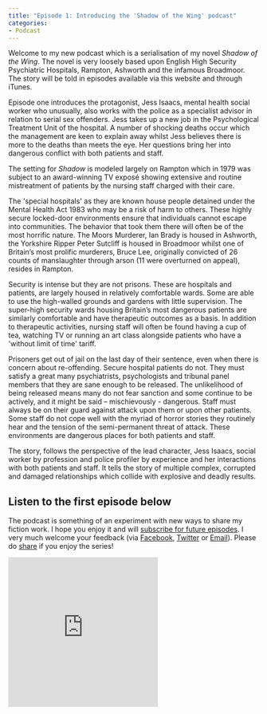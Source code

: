 ```yaml
---
title: "Episode 1: Introducing the 'Shadow of the Wing' podcast"
categories:
- Podcast
---
```


Welcome to my new podcast which is a serialisation of my novel _Shadow of the
Wing_. The novel is very loosely based upon English High Security Psychiatric
Hospitals, Rampton, Ashworth and the infamous Broadmoor. The story will be told in episodes available via this website and through iTunes.  

Episode one introduces the protagonist, Jess Isaacs, mental health social worker who unusually, also works with the police as a specialist advisor in relation to serial sex offenders.  Jess takes up a new job in the Psychological Treatment Unit of the hospital. A number of shocking deaths occur which the management are keen to explain away whilst Jess believes there is more to the deaths than meets the eye.  Her questions bring her into dangerous conflict with both patients and staff.

The setting for _Shadow_ is modeled largely on Rampton which in 1979 was subject to an award-winning TV exposé showing extensive and routine mistreatment of patients by the nursing staff charged with their care.

The 'special hospitals' as they are known house people detained under the
Mental Health Act 1983 who may be a risk of harm to others.  These highly
secure locked-door environments ensure that individuals cannot escape into
communities.  The behavior that took them there will often be of the most
horrific nature.   The Moors Murderer, Ian Brady is housed in Ashworth, the
Yorkshire Ripper Peter Sutcliff is housed in Broadmoor whilst one of Britain’s
most prolific murderers, Bruce Lee, originally convicted of 26 counts of
manslaughter through arson (11 were overturned on appeal), resides in
Rampton.   

Security is intense but they are not prisons.  These are hospitals and patients, are largely housed in relatively comfortable wards.  Some are able to use the high-walled grounds and gardens with little supervision.  The super-high security wards housing Britain’s most dangerous patients are similarly comfortable and have therapeutic outcomes as a basis.  In addition to therapeutic activities, nursing staff will often be found having a cup of tea, watching TV or running an art class alongside patients who have a 'without limit of time' tariff.  

Prisoners get out of jail on the last day of their sentence, even when there is concern about re-offending.  Secure hospital patients do not.  They must satisfy a great many psychiatrists, psychologists and tribunal panel members that they are sane enough to be released.  The unlikelihood of being released means many do not fear sanction and some continue to be actively, and it might be said – mischievously - dangerous.  Staff must always be on their guard against attack upon them or upon other patients.  Some staff do not cope well with the myriad of horror stories they routinely hear and the tension of the semi-permanent threat of attack.  These environments are dangerous places for both patients and staff.  

The story, follows the perspective of the lead character, Jess Isaacs, social worker by profession and police profiler by experience and her interactions with both patients and staff.  It tells the story of multiple complex, corrupted and damaged relationships which collide with explosive and deadly results.

## Listen to the first episode below

The podcast is something of an experiment with new ways to share my fiction work.  I hope you enjoy it and will [subscribe for future episodes](https://itunes.apple.com/gb/podcast/shadow-of-the-wing/id1099255231). I very much welcome your feedback (via [Facebook](https://facebook.com/antoniachain), [Twitter](https://twitter.com/antoniachain) or [Email](mailto:antoniachainuk@gmail.com)). Please do [share](#share) if you enjoy the series!

<iframe width="300" height="300" scrolling="no" frameborder="no" src="https://w.soundcloud.com/player/?url=https%3A//api.soundcloud.com/tracks/256651796&amp;auto_play=false&amp;hide_related=false&amp;show_comments=true&amp;show_user=true&amp;show_reposts=false&amp;visual=true"></iframe>
